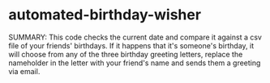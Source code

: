 # automated-birthday-wisher
SUMMARY: This code checks the current date and compare it against a csv file of your friends' birthdays.
If it happens that it's someone's birthday, it will choose from any of the three birthday greeting letters, 
replace the nameholder in the letter with your friend's name and sends them a greeting via email.
